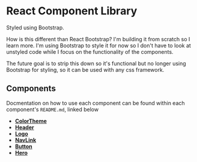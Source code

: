 # React Component Library

Styled using Bootstrap.

How is this different than React Bootstrap? I'm building it from scratch so I learn more. I'm using Bootstrap to style it for now so I don't have to look at unstyled code while I focus on the functionality of the components.

The future goal is to strip this down so it's functional but no longer using Bootstrap for styling, so it can be used with any css framework.

## Components
Docmentation on how to use each component can be found within each component's `README.md`, linked below

- **[ColorTheme](src/components/ColorTheme/README.md)**
- **[Header](src/components/Header/README.md)**
- **[Logo](src/components/Logo/README.md)**
- **[NavLink](src/components/NavLink/README.md)**
- **[Button](src/components/Button/README.md)**
- **[Hero](src/components/Hero/README.md)**